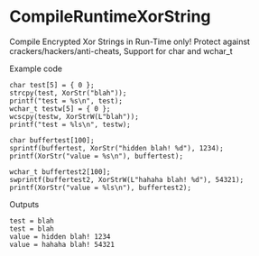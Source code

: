 # CompileRuntimeXorString
Compile Encrypted Xor Strings in Run-Time only! Protect against crackers/hackers/anti-cheats, Support for char and wchar_t

Example code

	char test[5] = { 0 };
	strcpy(test, XorStr("blah"));
	printf("test = %s\n", test);
	wchar_t testw[5] = { 0 };
	wcscpy(testw, XorStrW(L"blah"));
	printf("test = %ls\n", testw);

	char buffertest[100];
	sprintf(buffertest, XorStr("hidden blah! %d"), 1234);
	printf(XorStr("value = %s\n"), buffertest);

	wchar_t buffertest2[100];
	swprintf(buffertest2, XorStrW(L"hahaha blah! %d"), 54321);
	printf(XorStr("value = %ls\n"), buffertest2);


Outputs

	test = blah
	test = blah
	value = hidden blah! 1234
	value = hahaha blah! 54321
